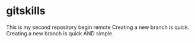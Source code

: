 # gitskills
This is my second repository begin remote
Creating a new branch is quick.
Creating a new branch is quick AND simple.
